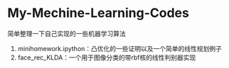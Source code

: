 # My-Mechine-Learning-Codes
简单整理一下自己实现的一些机器学习算法
1. minihomework.ipython：凸优化的一些证明以及一个简单的线性规划例子
2. face_rec_KLDA：一个用于图像分类的带rbf核的线性判别器实现
